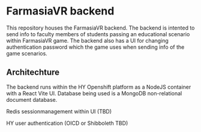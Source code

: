 # FarmasiaVR backend
This repository houses the FarmasiaVR backend. The backend is intented to send info to faculty members of students passing an educational scenario within FarmasiaVR game. The backend also has a UI for changing authentication password which the game uses when sending info of the game scenarios.

## Architechture
The backend runs within the HY Openshift platform as a NodeJS container with a React Vite UI. Database being used is a MongoDB non-relational document database.

Redis sessionmanagement within UI (TBD)

HY user authentication (OICD or Shibboleth TBD)
